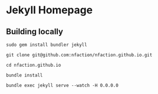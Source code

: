# Jekyll Homepage

## Building locally

```
sudo gem install bundler jekyll

git clone git@github.com:nfaction/nfaction.github.io.git

cd nfaction.github.io

bundle install

bundle exec jekyll serve --watch -H 0.0.0.0
```
